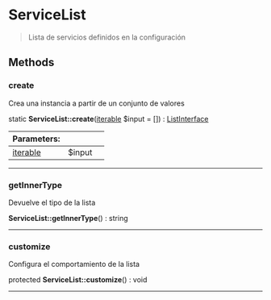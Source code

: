 
                                                                                                                                            
    
# ServiceList


> Lista de servicios definidos en la configuración
>
> 








## Methods

### create
Crea una instancia a partir de un conjunto de valores


static **ServiceList::create**([iterable](../../../../iterable.md) $input = []) : [ListInterface](../../../../ListInterface.md)


|Parameters: | | |
| --- | --- | --- |
|[iterable](../../../../iterable.md) |$input |  |

---


### getInnerType
Devuelve el tipo de la lista


**ServiceList::getInnerType**() : string



---


### customize
Configura el comportamiento de  la lista


protected **ServiceList::customize**() : void



---


                                                                                                                                                                                                                                                                                                                                                                                                            
    
                                                                                                                                                                                                                                                                             
                